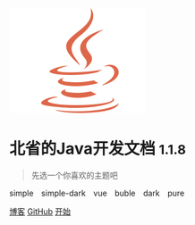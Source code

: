 ![logo](_media/java_icon.svg)

# 北省的Java开发文档 <small>1.1.8</small>

> 先选一个你喜欢的主题吧

<div class="demo-theme-preview" >
  <a data-theme="theme-simple">simple</a>
  <a data-theme="theme-simple-dark">simple-dark</a>
  <a data-theme="vue">vue</a>
  <a data-theme="buble">buble</a>
  <a data-theme="dark">dark</a>
  <a data-theme="pure">pure</a>
</div>


<style>
  .demo-theme-preview a {
    padding-right: 10px;
  }

  .demo-theme-preview a:hover {
    cursor: pointer;
    text-decoration: underline;
  }
</style>

<script>
  var preview = Docsify.dom.find('.demo-theme-preview');
  var themes = Docsify.dom.findAll('[rel="stylesheet"]');

  preview.onclick = function (e) {
    var title = e.target.getAttribute('data-theme');

    themes.forEach(function (theme) {
      theme.disabled = theme.title !== title;
    });
  };
</script>



[博客](http://anqi520.com)
[GitHub](https://github.com/Beisheng8888/docsify)
[开始](#🎁readme)


